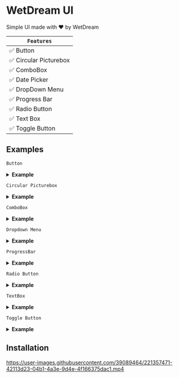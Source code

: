 
# WetDream UI

Simple UI made with ❤ by WetDream


|```Features```|
|--------|
| ✅ Button|
| ✅ Circular Picturebox|
| ✅ ComboBox|
| ✅ Date Picker|
| ✅ DropDown Menu|
| ✅ Progress Bar|
| ✅ Radio Button|
| ✅ Text Box|
| ✅ Toggle Button|


## Examples

```Button```

<details>

<summary> <b>Example</b></summary><br/>

![Button](https://i.ibb.co/S0ZSpYX/wetdreambutton.jpg)
  
</details>

```Circular Picturebox```

<details>

<summary> <b>Example</b></summary><br/>

![Circular Picturebox](https://i.ibb.co/MVHWvhV/Whats-App-Image-2023-02-25-at-5-07-34-PM.jpg)
  
</details>

```ComboBox```

<details>

<summary> <b>Example</b></summary><br/>

![ComboBox](https://github.com/sylvestersz/WetDream-UI/blob/main/Example/ComboBox.gif)
  
</details>

```Dropdown Menu```

<details>

<summary> <b>Example</b></summary><br/>

![DropdownMenu](https://github.com/sylvestersz/WetDream-UI/blob/main/Example/DropDown%20Menu.jpg)
  
</details>

```ProgressBar```

<details>

<summary> <b>Example</b></summary><br/>

![ProgressBar](https://github.com/sylvestersz/WetDream-UI/blob/main/Example/ProgressBar.gif)
  
</details>


```Radio Button```

<details>

<summary> <b>Example</b></summary><br/>

![RadioButton](https://github.com/sylvestersz/WetDream-UI/blob/main/Example/RadioButton.jpg)
  
</details>

```TextBox```

<details>

<summary> <b>Example</b></summary><br/>

![TextBox](https://github.com/sylvestersz/WetDream-UI/blob/main/Example/TextBox.jpg)
  
</details>

```Toggle Button```

<details>

<summary> <b>Example</b></summary><br/>

![ToggleButton](https://github.com/sylvestersz/WetDream-UI/blob/main/Example/ToggleButton.jpeg)
  
</details>


## Installation

https://user-images.githubusercontent.com/39089464/221357471-42113d23-04b1-4a3e-9d4e-4f166375dac1.mp4


